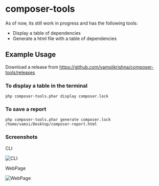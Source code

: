 # composer-tools

As of now, its still work in progress and has the following tools:
 - Display a table of dependencies
 - Generate a html file with a table of dependencies
 
## Example Usage

Download a release from https://github.com/vamsiikrishna/composer-tools/releases

### To display a table in the terminal

``` php composer-tools.phar display composer.lock ```

### To save a report 

``` php composer-tools.phar generate composer.lock /home/vamsi/Desktop/composer-report.html ```

### Screenshots

CLI

![CLI](https://i.stack.imgur.com/r7npq.png)

WebPage

![WebPage](https://i.stack.imgur.com/M9RJO.png)